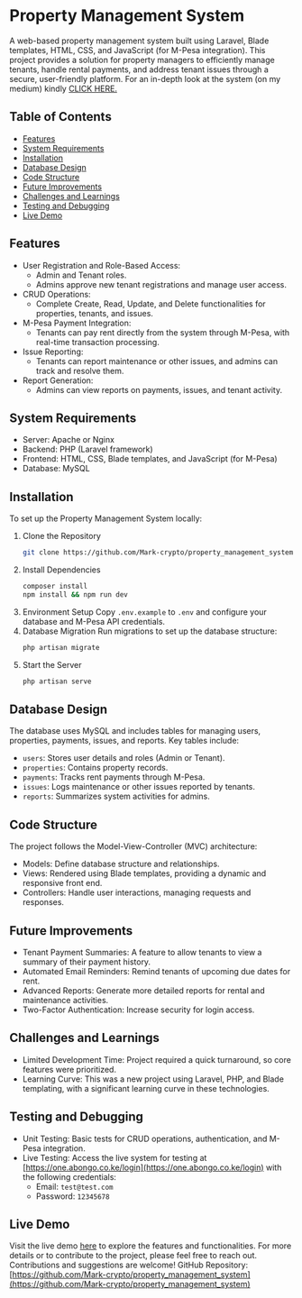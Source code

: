 # Property Management System
A web-based property management system built using Laravel, Blade templates, HTML, CSS, and JavaScript (for M-Pesa integration). This project provides a solution for property managers to efficiently manage tenants, handle rental payments, and address tenant issues through a secure, user-friendly platform.  For an in-depth look at the system (on my medium) kindly <a href="https://medium.com/@mark.onyango_95482/a-property-management-system-in-laravel-a4479110b961"> CLICK HERE.</a>

## Table of Contents
- [Features](#features)
- [System Requirements](#system-requirements)
- [Installation](#installation)
- [Database Design](#database-design)
- [Code Structure](#code-structure)
- [Future Improvements](#future-improvements)
- [Challenges and Learnings](#challenges-and-learnings)
- [Testing and Debugging](#testing-and-debugging)
- [Live Demo](#live-demo)

## Features
- User Registration and Role-Based Access: 
  - Admin and Tenant roles.
  - Admins approve new tenant registrations and manage user access.
- CRUD Operations:
  - Complete Create, Read, Update, and Delete functionalities for properties, tenants, and issues.
- M-Pesa Payment Integration:
  - Tenants can pay rent directly from the system through M-Pesa, with real-time transaction processing.
- Issue Reporting:
  - Tenants can report maintenance or other issues, and admins can track and resolve them.
- Report Generation:
  - Admins can view reports on payments, issues, and tenant activity.

## System Requirements
- Server: Apache or Nginx
- Backend: PHP (Laravel framework)
- Frontend: HTML, CSS, Blade templates, and JavaScript (for M-Pesa)
- Database: MySQL

## Installation
To set up the Property Management System locally:
1. Clone the Repository
   ```bash
   git clone https://github.com/Mark-crypto/property_management_system.git
   ```
2. Install Dependencies
   ```bash
   composer install
   npm install && npm run dev
   ```
3. Environment Setup 
   Copy `.env.example` to `.env` and configure your database and M-Pesa API credentials.
4. Database Migration 
   Run migrations to set up the database structure:
   ```bash
   php artisan migrate
   ```
5. Start the Server  
   ```bash
   php artisan serve
   ```

## Database Design
The database uses MySQL and includes tables for managing users, properties, payments, issues, and reports. Key tables include:
- `users`: Stores user details and roles (Admin or Tenant).
- `properties`: Contains property records.
- `payments`: Tracks rent payments through M-Pesa.
- `issues`: Logs maintenance or other issues reported by tenants.
- `reports`: Summarizes system activities for admins.

## Code Structure
The project follows the Model-View-Controller (MVC) architecture:
- Models: Define database structure and relationships.
- Views: Rendered using Blade templates, providing a dynamic and responsive front end.
- Controllers: Handle user interactions, managing requests and responses.

## Future Improvements
- Tenant Payment Summaries: A feature to allow tenants to view a summary of their payment history.
- Automated Email Reminders: Remind tenants of upcoming due dates for rent.
- Advanced Reports: Generate more detailed reports for rental and maintenance activities.
- Two-Factor Authentication: Increase security for login access.

## Challenges and Learnings
- Limited Development Time: Project required a quick turnaround, so core features were prioritized.
- Learning Curve: This was a new project using Laravel, PHP, and Blade templating, with a significant learning curve in these technologies.


## Testing and Debugging
- Unit Testing: Basic tests for CRUD operations, authentication, and M-Pesa integration.
- Live Testing: Access the live system for testing at [https://one.abongo.co.ke/login](https://one.abongo.co.ke/login) with the following credentials:
  - Email: `test@test.com`
  - Password: `12345678`

## Live Demo
Visit the live demo [here](https://one.abongo.co.ke/login) to explore the features and functionalities.
For more details or to contribute to the project, please feel free to reach out. Contributions and suggestions are welcome!
GitHub Repository: [https://github.com/Mark-crypto/property_management_system](https://github.com/Mark-crypto/property_management_system)
```
